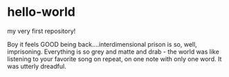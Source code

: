 # hello-world
my very first repository!

Boy it feels GOOD being back....interdimensional prison is so, well, imprisoning.  Everything is so grey and matte and drab - the world was like listening to your favorite song on repeat, on one note with only one word.  It was utterly dreadful.
